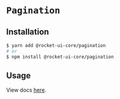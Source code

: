 # `Pagination`

## Installation

```sh
$ yarn add @rocket-ui-core/pagination
# or
$ npm install @rocket-ui-core/pagination
```

## Usage

View docs [here](https://rocket-ui-core.com/docs/components/pagination).
